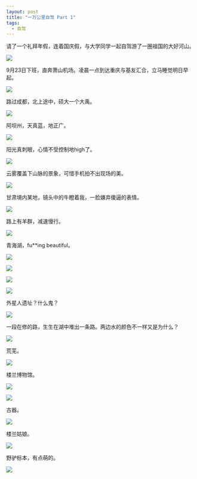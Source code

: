 ```yaml
---
layout: post
title: "一万公里自驾 Part 1"
tags: 
  - 自驾
---
```


请了一个礼拜年假，连着国庆假，与大学同学一起自驾游了一圈祖国的大好河山。

![](/images/2016-10-10-drive-ten-thousand-kilometers-part1/IMG_1688.jpg)

9月23日下班，直奔萧山机场。凌晨一点到达重庆与基友汇合，立马睡觉明日早起。

![](/images/2016-10-10-drive-ten-thousand-kilometers-part1/IMG_0756.jpg)

路过成都，北上途中，硕大一个大禹。

![](/images/2016-10-10-drive-ten-thousand-kilometers-part1/IMG_0761-e1484831676286.jpg)

阿坝州，天真蓝，地正广。

![](/images/2016-10-10-drive-ten-thousand-kilometers-part1/IMG_0767-1024x238.jpg)

阳光真刺眼，心情不受控制地high了。

![](/images/2016-10-10-drive-ten-thousand-kilometers-part1/IMG_0775-e1484831657890.jpg)

云雾覆盖下山脉的景象，可惜手机拍不出现场的美。

![](/images/2016-10-10-drive-ten-thousand-kilometers-part1/IMG_0784.jpg)

甘肃境内某地，镜头中的牛瞪着我，一脸嫌弃傻逼的表情。

![](/images/2016-10-10-drive-ten-thousand-kilometers-part1/IMG_0787-1024x227.jpg)

路上有羊群，减速慢行。

![](/images/2016-10-10-drive-ten-thousand-kilometers-part1/IMG_0788-e1484831930706.jpg)

青海湖，fu\*\*ing beautiful。

![](/images/2016-10-10-drive-ten-thousand-kilometers-part1/IMG_0792.jpg)

![](/images/2016-10-10-drive-ten-thousand-kilometers-part1/IMG_0794.jpg)

![](/images/2016-10-10-drive-ten-thousand-kilometers-part1/IMG_0795-1024x229.jpg)

![](/images/2016-10-10-drive-ten-thousand-kilometers-part1/IMG_0803-e1484831738506.jpg)

外星人遗址？什么鬼？

![](/images/2016-10-10-drive-ten-thousand-kilometers-part1/IMG_0813-e1484831751372.jpg)

一段在修的路，生生在湖中堆出一条路。两边水的颜色不一样又是为什么？

![](/images/2016-10-10-drive-ten-thousand-kilometers-part1/IMG_0839.jpg)

荒芜。

![](/images/2016-10-10-drive-ten-thousand-kilometers-part1/IMG_0844.jpg)

楼兰博物馆。

![](/images/2016-10-10-drive-ten-thousand-kilometers-part1/IMG_0853.jpg)

![](/images/2016-10-10-drive-ten-thousand-kilometers-part1/IMG_0855.jpg)

古器。

![](/images/2016-10-10-drive-ten-thousand-kilometers-part1/IMG_0860-e1484831796531.jpg)

楼兰姑娘。

![](/images/2016-10-10-drive-ten-thousand-kilometers-part1/IMG_0861.jpg)

野驴标本，有点萌的。

![](/images/2016-10-10-drive-ten-thousand-kilometers-part1/IMG_0870.jpg)